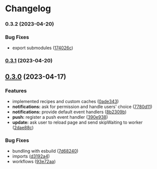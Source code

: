 # Changelog

### 0.3.2 (2023-04-20)

### Bug Fixes

- export submodules ([174026c](https://github.com/sailrs-io/pwa/commit/174026ce27ee2c244144d1809e003c7e65356efc))

### [0.3.1](https://github.com/sailrs-io/pwa/compare/v0.3.0...v0.3.1) (2023-04-20)

## [0.3.0](https://github.com/sailrs-io/pwa/compare/v0.2.2...v0.3.0) (2023-04-17)

### Features

- implemented recipes and custom caches ([0ade343](https://github.com/sailrs-io/pwa/commit/0ade3439afb20889ce3b44fd242ab5641bdcf912))
- **notifications:** ask for permission and handle users' choice ([7780d11](https://github.com/sailrs-io/pwa/commit/7780d11ecf14a6195619ed9cce78b5b179a27a0f))
- **notifications:** provide default event handlers ([8b2309b](https://github.com/sailrs-io/pwa/commit/8b2309b3741c4cae98e2a982a2eba3afbb4c1d9b))
- **push:** register a push event handler ([390e938](https://github.com/sailrs-io/pwa/commit/390e9381f17b77ac531050408e9274e035b1bb3b))
- **update:** ask user to reload page and send skipWaiting to worker ([2dae88c](https://github.com/sailrs-io/pwa/commit/2dae88c1903ec310e435b3bb136d260d251283a4))

### Bug Fixes

- bundling with esbuild ([7d68240](https://github.com/sailrs-io/pwa/commit/7d682409acc398a6713e779dcc5830eca466faca))
- imports ([d3192a4](https://github.com/sailrs-io/pwa/commit/d3192a407bbba5483454eca3d9c7156e54463af0))
- workflows ([93e72aa](https://github.com/sailrs-io/pwa/commit/93e72aa50ce063ed48f86242a5e55960e3b301a0))
